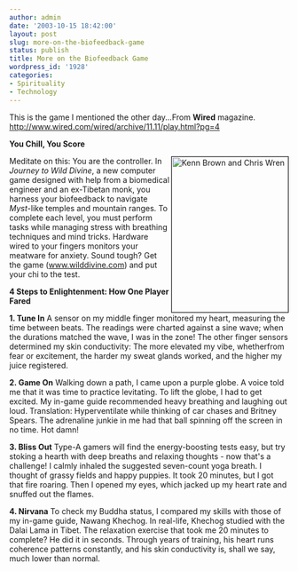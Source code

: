 ```yaml
---
author: admin
date: '2003-10-15 18:42:00'
layout: post
slug: more-on-the-biofeedback-game
status: publish
title: More on the Biofeedback Game
wordpress_id: '1928'
categories:
- Spirituality
- Technology
---
```

This is the game I mentioned the other day...From <strong>Wired</strong> magazine. <a href="http://www.wired.com/wired/archive/11.11/play.html?pg=4">http://www.wired.com/wired/archive/11.11/play.html?pg=4</a>

<strong>You Chill, You Score</strong><br clear="right" />

<img src="http://www.wired.com/wired/archive/11.11/images/PL_games_1.jpg" alt="Kenn Brown and Chris Wren" align="right" border="1" height="280" width="210" />

Meditate on this: You are the controller. In <cite>Journey to Wild Divine</cite>,
a new computer game designed with help from a biomedical engineer and an ex-Tibetan monk, you harness your biofeedback to navigate <cite>Myst</cite>-like temples and mountain ranges. To complete each level, you must perform tasks while managing stress with breathing techniques and mind tricks. Hardware wired to your fingers monitors your meatware for anxiety. Sound tough? Get the game (<a href="http://www.wilddivine.com" target="games">www.wilddivine.com</a>) and put your chi to the test.

<strong>4 Steps to Enlightenment: How One Player Fared</strong>

<strong>1. Tune In</strong>
A sensor on my middle finger monitored my heart, measuring the time between beats. The readings were charted against a sine wave; when the durations matched the wave, I was in the zone! The other finger sensors determined my skin conductivity: The more elevated my vibe, whetherfrom fear or excitement, the harder my sweat glands worked, and the higher my juice registered.

<strong>2. Game On</strong>
Walking down a path, I came upon a purple globe. A voice told me that it was time to practice levitating. To lift the globe, I had to get excited. My in-game guide recommended heavy breathing and laughing out loud. Translation: Hyperventilate while thinking of car chases and Britney Spears. The adrenaline junkie in me had that ball spinning off the screen in no time. Hot damn!

<strong>3. Bliss Out</strong>
Type-A gamers will find the energy-boosting tests easy, but try stoking a hearth with deep breaths and relaxing thoughts - now that's a challenge! I calmly inhaled the suggested seven-count yoga breath. I
thought of grassy fields and happy puppies. It took 20 minutes, but I got that fire roaring. Then I opened my eyes, which jacked up my heart rate and snuffed out the flames.

<strong>4. Nirvana</strong>
To check my Buddha status, I compared my skills with those of my in-game guide, Nawang Khechog. In real-life, Khechog studied with the Dalai Lama in Tibet. The relaxation exercise that took me 20 minutes to complete? He did it in seconds. Through years of training, his heart runs coherence patterns constantly, and his skin conductivity is, shall we say, much lower than normal.
